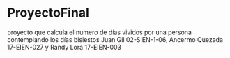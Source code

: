 # ProyectoFinal
proyecto que calcula el numero de días vividos por una persona contemplando los días bisiestos Juan Gil 02-SIEN-1-06, Ancermo Quezada 17-EIEN-027 y Randy Lora 17-EIEN-003
